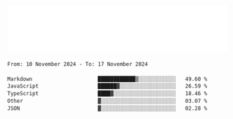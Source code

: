 [![](./hello.svg)](https://blog.yrobot.top?ref=github-yrobot)

<!--START_SECTION:waka-->

```txt
From: 10 November 2024 - To: 17 November 2024

Markdown                     ████████████▒░░░░░░░░░░░░   49.60 %
JavaScript                   ██████▓░░░░░░░░░░░░░░░░░░   26.59 %
TypeScript                   ████▓░░░░░░░░░░░░░░░░░░░░   18.46 %
Other                        ▓░░░░░░░░░░░░░░░░░░░░░░░░   03.07 %
JSON                         ▓░░░░░░░░░░░░░░░░░░░░░░░░   02.28 %
```

<!--END_SECTION:waka-->
